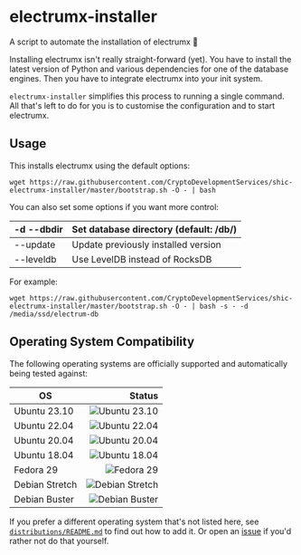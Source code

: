 # electrumx-installer
A script to automate the installation of electrumx 🤖

Installing electrumx isn't really straight-forward (yet). You have to install the latest version of Python and various dependencies for
one of the database engines. Then you have to integrate electrumx into your init system.

`electrumx-installer` simplifies this process to running a single command. All that's left to do for you
is to customise the configuration and to start electrumx.

## Usage
This installs electrumx using the default options:

    wget https://raw.githubusercontent.com/CryptoDevelopmentServices/shic-electrumx-installer/master/bootstrap.sh -O - | bash

You can also set some options if you want more control:

| -d --dbdir | Set database directory (default: /db/) |
|------------|----------------------------------------|
| --update   | Update previously installed version    |
| --leveldb  | Use LevelDB instead of RocksDB         |

For example:

    wget https://raw.githubusercontent.com/CryptoDevelopmentServices/shic-electrumx-installer/master/bootstrap.sh -O - | bash -s - -d /media/ssd/electrum-db


## Operating System Compatibility

The following operating systems are officially supported and automatically being tested against:

| OS              | Status |
|------------------|-------:|
| Ubuntu 23.10     | ![Ubuntu 23.10](https://img.shields.io/github/actions/workflow/status/CryptoDevelopmentServices/shic-electrumx-installer/ubuntu-23.10.yml?branch=main&label=Ubuntu%2023.10) |
| Ubuntu 22.04     | ![Ubuntu 22.04](https://img.shields.io/github/actions/workflow/status/CryptoDevelopmentServices/shic-electrumx-installer/ubuntu-22.04.yml?branch=main&label=Ubuntu%2022.04) |
| Ubuntu 20.04     | ![Ubuntu 20.04](https://img.shields.io/github/actions/workflow/status/CryptoDevelopmentServices/shic-electrumx-installer/ubuntu-20.04.yml?branch=main&label=Ubuntu%2020.04) |
| Ubuntu 18.04     | ![Ubuntu 18.04](https://img.shields.io/github/actions/workflow/status/CryptoDevelopmentServices/shic-electrumx-installer/ubuntu-18.04.yml?branch=main&label=Ubuntu%2018.04) |
| Fedora 29        | ![Fedora 29](https://img.shields.io/github/actions/workflow/status/CryptoDevelopmentServices/shic-electrumx-installer/fedora-29.yml?branch=main&label=Fedora%2029) |
| Debian Stretch   | ![Debian Stretch](https://img.shields.io/github/actions/workflow/status/CryptoDevelopmentServices/shic-electrumx-installer/debian-stretch.yml?branch=main&label=Debian%20Stretch) |
| Debian Buster    | ![Debian Buster](https://img.shields.io/github/actions/workflow/status/CryptoDevelopmentServices/shic-electrumx-installer/debian-buster.yml?branch=main&label=Debian%20Buster) |



If you prefer a different operating system that's not listed here, see
[`distributions/README.md`](https://github.com/CryptoDevelopmentServices/shic-electrumx-installer/blob/master/distributions/README.md) to find out how to add it.
Or open an [issue](https://github.com/CryptoDevelopmentServices/shic-electrumx-installer/issues/new) if you'd rather not do that yourself.
